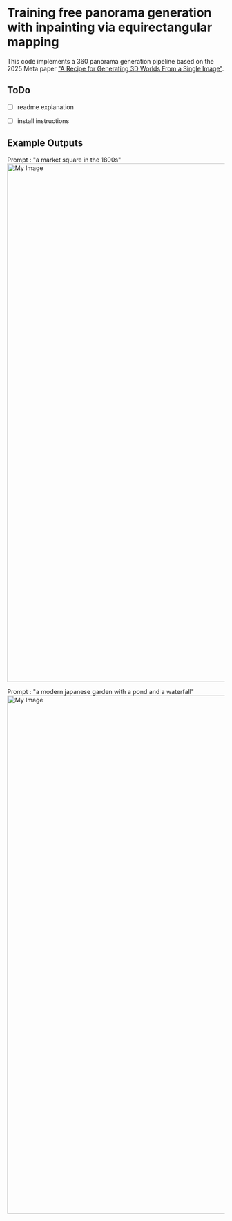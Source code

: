 # Training free panorama generation with inpainting via equirectangular mapping

This code implements a 360 panorama generation pipeline based on the 2025 Meta paper ["A Recipe for Generating 3D Worlds From a Single Image"](https://arxiv.org/abs/2503.16611). 

## ToDo 
- [ ] readme explanation
- [ ] install instructions


## Example Outputs 

Prompt : "a market square in the 1800s" 
<img src="assets/cur_pano_v2.png" alt="My Image" width="1200">


Prompt : "a modern japanese garden with a pond and a waterfall" 
<img src="assets/garden.png" alt="My Image" width="1200">
